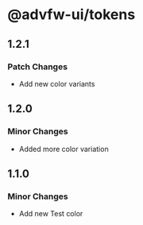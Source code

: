 # @advfw-ui/tokens

## 1.2.1

### Patch Changes

- Add new color variants

## 1.2.0

### Minor Changes

- Added more color variation

## 1.1.0

### Minor Changes

- Add new Test color

